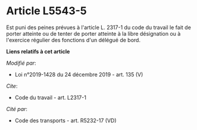 # Article L5543-5

Est puni des peines prévues à l'article L. 2317-1 du code du travail le fait de porter atteinte ou de tenter de porter
atteinte à la libre désignation ou à l'exercice régulier des fonctions d'un délégué de bord.

**Liens relatifs à cet article**

_Modifié par_:

  - Loi n°2019-1428 du 24 décembre 2019 - art. 135 (V)

_Cite_:

  - Code du travail - art. L2317-1

_Cité par_:

  - Code des transports - art. R5232-17 (VD)
